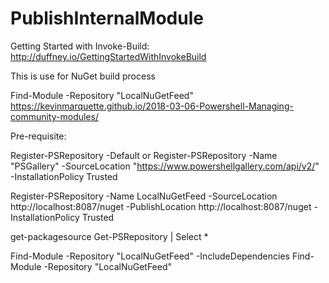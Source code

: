 # PublishInternalModule

Getting Started with Invoke-Build:
http://duffney.io/GettingStartedWithInvokeBuild

This is use for NuGet build process

Find-Module -Repository "LocalNuGetFeed"
https://kevinmarquette.github.io/2018-03-06-Powershell-Managing-community-modules/

Pre-requisite:

Register-PSRepository -Default
or
Register-PSRepository -Name "PSGallery" -SourceLocation "https://www.powershellgallery.com/api/v2/" -InstallationPolicy Trusted

Register-PSRepository -Name LocalNuGetFeed -SourceLocation http://localhost:8087/nuget -PublishLocation http://localhost:8087/nuget -InstallationPolicy Trusted

get-packagesource
Get-PSRepository | Select *

Find-Module -Repository "LocalNuGetFeed" -IncludeDependencies
Find-Module -Repository "LocalNuGetFeed"
